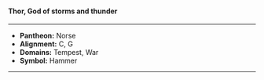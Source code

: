 #### Thor, God of storms and thunder
___

- **Pantheon:** Norse
- **Alignment:** C, G
- **Domains:** Tempest, War
- **Symbol:** Hammer
___
